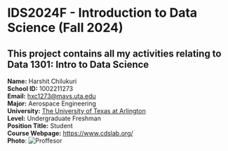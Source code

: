 # IDS2024F - Introduction to Data Science (Fall 2024)
This project contains all my activities relating to Data 1301: Intro to Data Science
---
**Name:** Harshit Chilukuri  
**School ID:** 1002211273  
**Email:** hxc1273@mavs.uta.edu  
**Major:** Aerospace Engineering  
**University:** [The University of Texas at Arlington](https://www.uta.edu/)  
**Level:** Undergraduate Freshman  
**Position Title:** Student  
**Course Webpage:** https://www.cdslab.org/  
**Photo**:
![Proffesor](https://www.cdslab.org/recipes/programming/vcs-using-git-github/AmirShahmoradi.png)  
